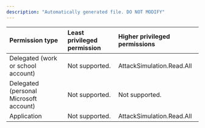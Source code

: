 ```yaml
---
description: "Automatically generated file. DO NOT MODIFY"
---
```


|Permission type|Least privileged permission|Higher privileged permissions|
|:---|:---|:---|
|Delegated (work or school account)|Not supported.|AttackSimulation.Read.All|
|Delegated (personal Microsoft account)|Not supported.|Not supported.|
|Application|Not supported.|AttackSimulation.Read.All|

